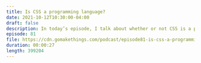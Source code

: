 ```yaml
---
title: Is CSS a programming language?
date: 2021-10-12T10:30:00-04:00
draft: false
description: In today’s episode, I talk about whether or not CSS is a programming language.
episode: 81
file: https://cdn.gomakethings.com/podcast/episode81-is-css-a-programming-language.mp3
duration: 00:00:27
length: 399204
---
```


